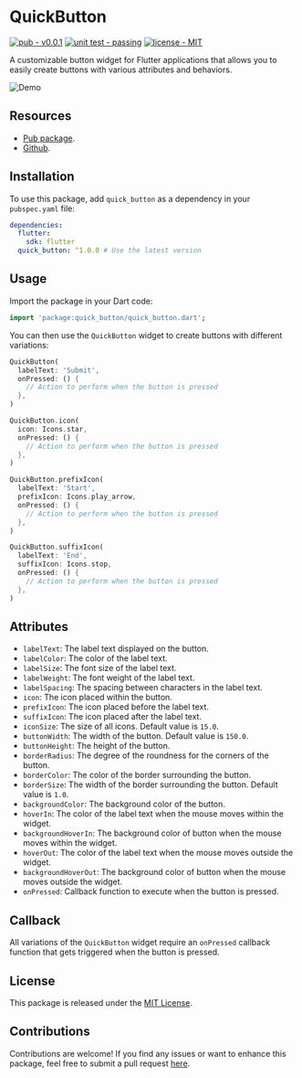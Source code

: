 # QuickButton
[![pub - v0.0.1](https://img.shields.io/badge/pub-v0.0.1-blue)](https://) [![unit test - passing](https://img.shields.io/badge/unit_test-passing-2ea44f?logo=github)](https://) [![license - MIT](https://img.shields.io/badge/license-MIT-blue)](https://opensource.org/license/mit)

A customizable button widget for Flutter applications that allows you to easily create buttons with various attributes and behaviors.

![Demo](https://firebasestorage.googleapis.com/v0/b/mocon-3075b.appspot.com/o/14.08.2023_01.18.45_REC.gif?alt=media&token=b80d9653-a66b-4921-8ab7-3b5c7ef5aa50)

## Resources

- [Pub package](https://pub.dev/packages/quick_button).
 - [Github](https://github.com/pozadkey/quick_button).

## Installation

To use this package, add `quick_button` as a dependency in your `pubspec.yaml` file:

```yaml
dependencies:
  flutter:
    sdk: flutter
  quick_button: ^1.0.0 # Use the latest version
```

## Usage

Import the package in your Dart code:

```dart
import 'package:quick_button/quick_button.dart';
```

You can then use the `QuickButton` widget to create buttons with different variations:

```dart
QuickButton(
  labelText: 'Submit',
  onPressed: () {
    // Action to perform when the button is pressed
  },
)

QuickButton.icon(
  icon: Icons.star,
  onPressed: () {
    // Action to perform when the button is pressed
  },
)

QuickButton.prefixIcon(
  labelText: 'Start',
  prefixIcon: Icons.play_arrow,
  onPressed: () {
    // Action to perform when the button is pressed
  },
)

QuickButton.suffixIcon(
  labelText: 'End',
  suffixIcon: Icons.stop,
  onPressed: () {
    // Action to perform when the button is pressed
  },
)
```

## Attributes

- `labelText`: The label text displayed on the button.
- `labelColor`: The color of the label text.
- `labelSize`: The font size of the label text.
- `labelWeight`: The font weight of the label text.
- `labelSpacing`: The spacing between characters in the label text.
- `icon`: The icon placed within the button.
- `prefixIcon`: The icon placed before the label text.
- `suffixIcon`: The icon placed after the label text.
- `iconSize`: The size of all icons. Default value is `15.0`.
- `buttonWidth`: The width of the button. Default value is `150.0`.
- `buttonHeight`: The height of the button.
- `borderRadius`: The degree of the roundness for the corners of the button.
- `borderColor`: The color of the border surrounding the button.
- `borderSize`: The width of the border surrounding the button. Default value is `1.0`.
- `backgroundColor`: The background color of the button.
- `hoverIn`: The color of the label text when the mouse moves within the widget.
- `backgroundHoverIn`: The background color of button when the mouse moves within the widget.
- `hoverOut`: The color of the label text when the mouse moves outside the widget.
- `backgroundHoverOut`: The background color of button when the mouse moves outside the widget.
- `onPressed`: Callback function to execute when the button is pressed.



## Callback

All variations of the `QuickButton` widget require an `onPressed` callback function that gets triggered when the button is pressed.

## License

This package is released under the [MIT License](https://opensource.org/license/mit).

## Contributions

Contributions are welcome! If you find any issues or want to enhance this package, feel free to submit a pull request [here](https://github.com/pozadkey/quick_button).
 

